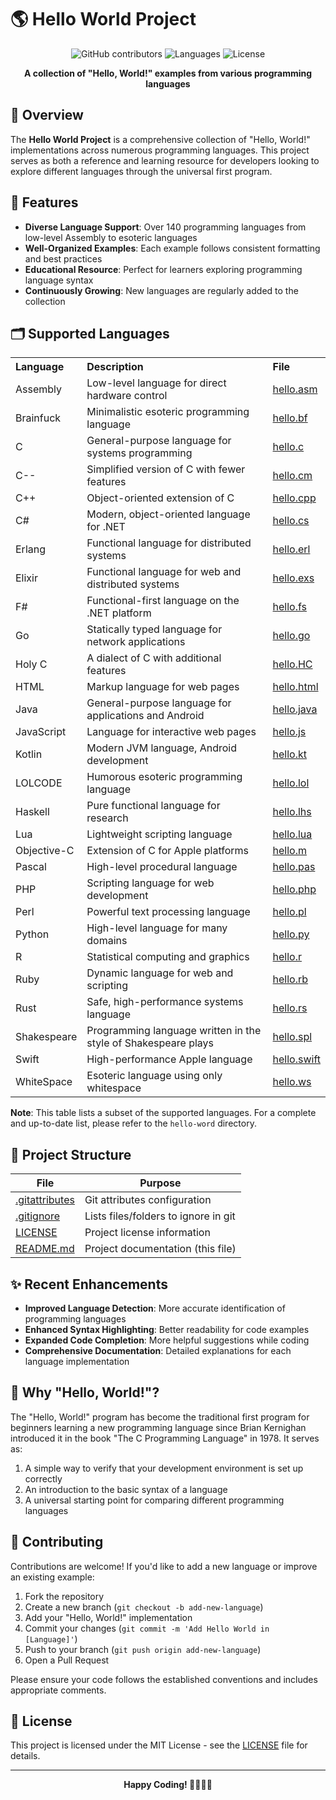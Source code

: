 # 🌎 Hello World Project

<div align="center">
  
![GitHub contributors](https://img.shields.io/badge/contributors-welcome-brightgreen)
![Languages](https://img.shields.io/badge/languages-141+-blue)
![License](https://img.shields.io/badge/license-MIT-green)

**A collection of "Hello, World!" examples from various programming languages**

</div>

## 📖 Overview

The **Hello World Project** is a comprehensive collection of "Hello, World!" implementations across numerous programming languages. This project serves as both a reference and learning resource for developers looking to explore different languages through the universal first program.

## 🚀 Features

- **Diverse Language Support**: Over 140 programming languages from low-level Assembly to esoteric languages
- **Well-Organized Examples**: Each example follows consistent formatting and best practices
- **Educational Resource**: Perfect for learners exploring programming language syntax
- **Continuously Growing**: New languages are regularly added to the collection

## 🗂️ Supported Languages

<table>
  <tr>
    <th align="left">Language</th>
    <th align="left">Description</th>
    <th align="left">File</th>
  </tr>
  <tr>
    <td>Assembly</td>
    <td>Low-level language for direct hardware control</td>
    <td><a href="/hello-word/hello.asm">hello.asm</a></td>
  </tr>
  <tr>
    <td>Brainfuck</td>
    <td>Minimalistic esoteric programming language</td>
    <td><a href="/hello-word/hello.bf">hello.bf</a></td>
  </tr>
  <tr>
    <td>C</td>
    <td>General-purpose language for systems programming</td>
    <td><a href="/hello-word/hello.c">hello.c</a></td>
  </tr>
  <tr>
    <td>C--</td>
    <td>Simplified version of C with fewer features</td>
    <td><a href="/hello-word/hello.cm">hello.cm</a></td>
  </tr>
  <tr>
    <td>C++</td>
    <td>Object-oriented extension of C</td>
    <td><a href="/hello-word/hello.cpp">hello.cpp</a></td>
  </tr>
  <tr>
    <td>C#</td>
    <td>Modern, object-oriented language for .NET</td>
    <td><a href="/hello-word/hello.cs">hello.cs</a></td>
  </tr>
  <tr>
    <td>Erlang</td>
    <td>Functional language for distributed systems</td>
    <td><a href="/hello-word/hello.erl">hello.erl</a></td>
  </tr>
  <tr>
    <td>Elixir</td>
    <td>Functional language for web and distributed systems</td>
    <td><a href="/hello-word/hello.exs">hello.exs</a></td>
  </tr>
  <tr>
    <td>F#</td>
    <td>Functional-first language on the .NET platform</td>
    <td><a href="/hello-word/hello.fs">hello.fs</a></td>
  </tr>
  <tr>
    <td>Go</td>
    <td>Statically typed language for network applications</td>
    <td><a href="/hello-word/hello.go">hello.go</a></td>
  </tr>
  <tr>
    <td>Holy C</td>
    <td>A dialect of C with additional features</td>
    <td><a href="/hello-word/hello.HC">hello.HC</a></td>
  </tr>
  <tr>
    <td>HTML</td>
    <td>Markup language for web pages</td>
    <td><a href="/hello-word/hello.html">hello.html</a></td>
  </tr>
  <tr>
    <td>Java</td>
    <td>General-purpose language for applications and Android</td>
    <td><a href="/hello-word/hello.java">hello.java</a></td>
  </tr>
  <tr>
    <td>JavaScript</td>
    <td>Language for interactive web pages</td>
    <td><a href="/hello-word/hello.js">hello.js</a></td>
  </tr>
  <tr>
    <td>Kotlin</td>
    <td>Modern JVM language, Android development</td>
    <td><a href="/hello-word/hello.kt">hello.kt</a></td>
  </tr>
  <tr>
    <td>LOLCODE</td>
    <td>Humorous esoteric programming language</td>
    <td><a href="/hello-word/hello.lol">hello.lol</a></td>
  </tr>
  <tr>
    <td>Haskell</td>
    <td>Pure functional language for research</td>
    <td><a href="/hello-word/hello.lhs">hello.lhs</a></td>
  </tr>
  <tr>
    <td>Lua</td>
    <td>Lightweight scripting language</td>
    <td><a href="/hello-word/hello.lua">hello.lua</a></td>
  </tr>
  <tr>
    <td>Objective-C</td>
    <td>Extension of C for Apple platforms</td>
    <td><a href="/hello-word/hello.m">hello.m</a></td>
  </tr>
  <tr>
    <td>Pascal</td>
    <td>High-level procedural language</td>
    <td><a href="/hello-word/hello.pas">hello.pas</a></td>
  </tr>
  <tr>
    <td>PHP</td>
    <td>Scripting language for web development</td>
    <td><a href="/hello-word/hello.php">hello.php</a></td>
  </tr>
  <tr>
    <td>Perl</td>
    <td>Powerful text processing language</td>
    <td><a href="/hello-word/hello.pl">hello.pl</a></td>
  </tr>
  <tr>
    <td>Python</td>
    <td>High-level language for many domains</td>
    <td><a href="/hello-word/hello.py">hello.py</a></td>
  </tr>
  <tr>
    <td>R</td>
    <td>Statistical computing and graphics</td>
    <td><a href="/hello-word/hello.r">hello.r</a></td>
  </tr>
  <tr>
    <td>Ruby</td>
    <td>Dynamic language for web and scripting</td>
    <td><a href="/hello-word/hello.rb">hello.rb</a></td>
  </tr>
  <tr>
    <td>Rust</td>
    <td>Safe, high-performance systems language</td>
    <td><a href="/hello-word/hello.rs">hello.rs</a></td>
  </tr>
  <tr>
    <td>Shakespeare</td>
    <td>Programming language written in the style of Shakespeare plays</td>
    <td><a href="/hello-word/hello.spl">hello.spl</a></td>
  </tr>
  <tr>
    <td>Swift</td>
    <td>High-performance Apple language</td>
    <td><a href="/hello-word/hello.swift">hello.swift</a></td>
  </tr>
  <tr>
    <td>WhiteSpace</td>
    <td>Esoteric language using only whitespace</td>
    <td><a href="/hello-word/hello.ws">hello.ws</a></td>
  </tr>
</table>

**Note**: This table lists a subset of the supported languages. For a complete and up-to-date list, please refer to the `hello-word` directory.

## 📁 Project Structure

| File | Purpose |
|------|---------|
| [.gitattributes](.gitattributes) | Git attributes configuration |
| [.gitignore](.gitignore) | Lists files/folders to ignore in git |
| [LICENSE](LICENSE) | Project license information |
| [README.md](README.md) | Project documentation (this file) |

## ✨ Recent Enhancements

- **Improved Language Detection**: More accurate identification of programming languages
- **Enhanced Syntax Highlighting**: Better readability for code examples
- **Expanded Code Completion**: More helpful suggestions while coding
- **Comprehensive Documentation**: Detailed explanations for each language implementation

## 🤔 Why "Hello, World!"?

The "Hello, World!" program has become the traditional first program for beginners learning a new programming language since Brian Kernighan introduced it in the book "The C Programming Language" in 1978. It serves as:

1. A simple way to verify that your development environment is set up correctly
2. An introduction to the basic syntax of a language
3. A universal starting point for comparing different programming languages

## 🤝 Contributing

Contributions are welcome! If you'd like to add a new language or improve an existing example:

1. Fork the repository
2. Create a new branch (`git checkout -b add-new-language`)
3. Add your "Hello, World!" implementation
4. Commit your changes (`git commit -m 'Add Hello World in [Language]'`)
5. Push to your branch (`git push origin add-new-language`)
6. Open a Pull Request

Please ensure your code follows the established conventions and includes appropriate comments.

## 📜 License

This project is licensed under the MIT License - see the [LICENSE](LICENSE) file for details.

---

<div align="center">
  <strong>Happy Coding! 👨‍💻👩‍💻</strong>
</div>